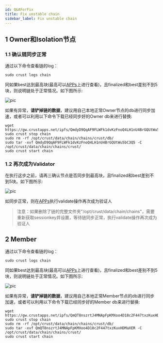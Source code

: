 ```yaml
---
id: Q&AForFix
title: Fix unstable chain
sidebar_label: Fix unstable chain
---
```


## 1 Owner和Isolation节点

### 1.1 确认链同步正常

通过以下命令查看链的log：

```shell
sudo crust logs chain
```

同如果best达到最高块(最高可以[APPs](https://apps.crust.network/?rpc=wss%3A%2F%2Frpc.crust.network#/explorer)上进行查看)，且finalized和best差别不到5块，则说明链处于正常情况。如下图所示:

![pic](assets/qa/check_top.png)

如果有异常，**请铲掉链的数据**，建议用自己本地正常Owner节点的db进行同步加速，或者可以利用以下命令下载已经同步好的Owner db来进行替换:

```shell
wget https://gw.crustapps.net/ipfs/QmdyD9QqAF9FLWFk1dvKzFnoQ4LH1nU4BrGQUtWu5bC3Q5
sudo crust stop chain
sudo rm -rf /opt/crust/data/chain/chains/crust/db/
sudo tar -xvf QmdyD9QqAF9FLWFk1dvKzFnoQ4LH1nU4BrGQUtWu5bC3Q5 -C /opt/crust/data/chain/chains/crust/
sudo crust start chain
```

### 1.2 再次成为Validator

在执行这步之前，请再三确认节点是否同步到最高块，且finalized和best差别不到5块。如下图所示:

![pic](assets/qa/check_top.png)

如同步正常，则在[APPs](https://apps.crust.network/?rpc=wss%3A%2F%2Frpc.crust.network#/staking/actions)执行validate操作再次成为验证人

> 注意：如果删除了链的完整文件夹"/opt/crust/data/chain/chains"，需要重新获取sessionkey并设置，等待链同步正常，执行validate操作再次成为验证人

## 2 Member

通过以下命令查看链的log：

```shell
sudo crust logs chain
```

同如果best达到最高块(最高可以[APPs](https://apps.crust.network/?rpc=wss%3A%2F%2Frpc.crust.network#/explorer)上进行查看)，且finalized和best差别不到5块，则说明链处于正常情况。如下图所示:

![pic](assets/qa/check_top.png)

如果有异常，**请铲掉链的数据**，建议用自己本地正常Member节点的db进行同步加速，或者可以利用以下命令下载已经同步好的Member db来进行替换:

```shell
wget https://gw.crustapps.net/ipfs/QmQT8nszrtJ4MNApFpKMXoo4D18c2F447txzKuxHDMaXER
sudo crust stop chain
sudo rm -rf /opt/crust/data/chain/chains/crust/db/
sudo tar -xvf QmQT8nszrtJ4MNApFpKMXoo4D18c2F447txzKuxHDMaXER -C /opt/crust/data/chain/chains/crust/
sudo crust start chain
```
